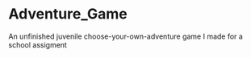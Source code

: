 # Adventure_Game

An unfinished juvenile choose-your-own-adventure game I made for a school assigment
